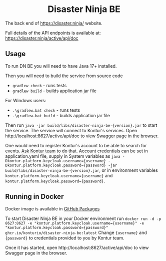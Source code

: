 <h1 align="center">Disaster Ninja BE</h1>

The back end of https://disaster.ninja/ website.


Full details of the API endpoints is available at: https://disaster.ninja/active/api/doc

## Usage

To run DN BE you will need to have Java 17+ installed.

Then you will need to build the service from source code
- `gradlew check` - runs tests
- `gradlew build` - builds application jar file

For Windows users:
- `.\gradlew.bat check` - runs tests
- `.\gradlew.bat build` - builds application jar file

Then run `java -jar build/libs/disaster-ninja-be-{version}.jar` to start the service.
The service will connect to Kontur's services. Open http://localhost:8627/active/api/doc to view Swagger page in the browser.

One would need to register Kontur's account to be able to search for events. <a href="https://www.kontur.io/#footer">Ask Kontur team</a> to do that.
Account credentials can be set in application.yaml file, supply in System variables as `java -Dkontur.platform.keycloak.username={username} -Dkontur.platform.keycloak.password={password} -jar build/libs/disaster-ninja-be-{version}.jar`, or in environment variables `kontur.platform.keycloak.username={username}` and `kontur.platform.keycloak.password={password}`.

## Running in Docker

Docker image is available in <a href="https://github.com/konturio/disaster-ninja-be/pkgs/container/disaster-ninja-be">GitHub Packages</a>

To start Disaster Ninja BE in your Docker environment run `docker run -d -p 8627:8627 -e "kontur.platform.keycloak.username={username}" -e "kontur.platform.keycloak.password={password}" ghcr.io/konturio/disaster-ninja-be:latest` <!--TODO create latest image-->
Change `{username}` and `{password}` to credentials provided to you by Kontur team.

Once it has started, open http://localhost:8627/active/api/doc to view Swagger page in the browser.